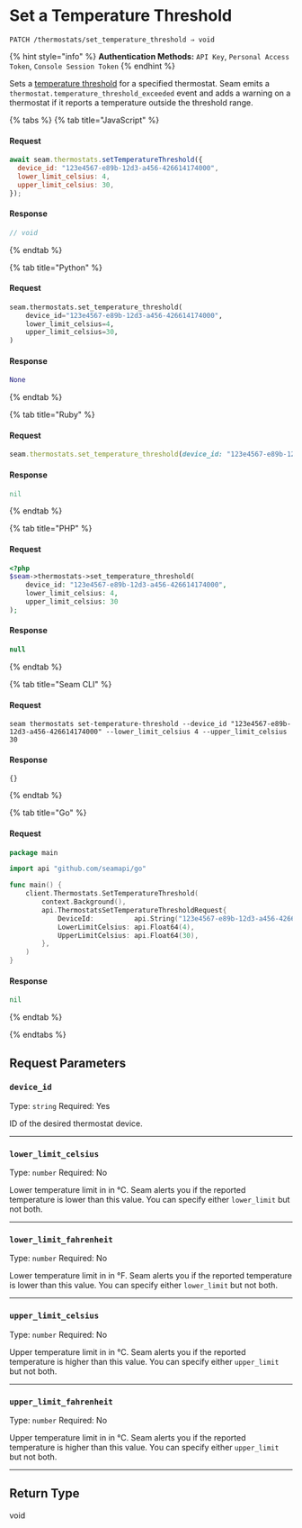 # Set a Temperature Threshold

```
PATCH /thermostats/set_temperature_threshold ⇒ void
```

{% hint style="info" %}
**Authentication Methods:** `API Key`, `Personal Access Token`, `Console Session Token`
{% endhint %}

Sets a [temperature threshold](../../capability-guides/thermostats/setting-and-monitoring-temperature-thresholds.md) for a specified thermostat. Seam emits a `thermostat.temperature_threshold_exceeded` event and adds a warning on a thermostat if it reports a temperature outside the threshold range.

{% tabs %}
{% tab title="JavaScript" %}
#### Request

```javascript
await seam.thermostats.setTemperatureThreshold({
  device_id: "123e4567-e89b-12d3-a456-426614174000",
  lower_limit_celsius: 4,
  upper_limit_celsius: 30,
});
```

#### Response

```javascript
// void
```
{% endtab %}

{% tab title="Python" %}
#### Request

```python
seam.thermostats.set_temperature_threshold(
    device_id="123e4567-e89b-12d3-a456-426614174000",
    lower_limit_celsius=4,
    upper_limit_celsius=30,
)
```

#### Response

```python
None
```
{% endtab %}

{% tab title="Ruby" %}
#### Request

```ruby
seam.thermostats.set_temperature_threshold(device_id: "123e4567-e89b-12d3-a456-426614174000", lower_limit_celsius: 4, upper_limit_celsius: 30)
```

#### Response

```ruby
nil
```
{% endtab %}

{% tab title="PHP" %}
#### Request

```php
<?php
$seam->thermostats->set_temperature_threshold(
    device_id: "123e4567-e89b-12d3-a456-426614174000",
    lower_limit_celsius: 4,
    upper_limit_celsius: 30
);
```

#### Response

```php
null
```
{% endtab %}

{% tab title="Seam CLI" %}
#### Request

```seam_cli
seam thermostats set-temperature-threshold --device_id "123e4567-e89b-12d3-a456-426614174000" --lower_limit_celsius 4 --upper_limit_celsius 30
```

#### Response

```seam_cli
{}
```
{% endtab %}

{% tab title="Go" %}
#### Request

```go
package main

import api "github.com/seamapi/go"

func main() {
	client.Thermostats.SetTemperatureThreshold(
		context.Background(),
		api.ThermostatsSetTemperatureThresholdRequest{
			DeviceId:          api.String("123e4567-e89b-12d3-a456-426614174000"),
			LowerLimitCelsius: api.Float64(4),
			UpperLimitCelsius: api.Float64(30),
		},
	)
}
```

#### Response

```go
nil
```
{% endtab %}

{% endtabs %}

## Request Parameters

### `device_id`

Type: `string`
Required: Yes

ID of the desired thermostat device.

***

### `lower_limit_celsius`

Type: `number`
Required: No

Lower temperature limit in in °C. Seam alerts you if the reported temperature is lower than this value. You can specify either `lower_limit` but not both.

***

### `lower_limit_fahrenheit`

Type: `number`
Required: No

Lower temperature limit in in °F. Seam alerts you if the reported temperature is lower than this value. You can specify either `lower_limit` but not both.

***

### `upper_limit_celsius`

Type: `number`
Required: No

Upper temperature limit in in °C. Seam alerts you if the reported temperature is higher than this value. You can specify either `upper_limit` but not both.

***

### `upper_limit_fahrenheit`

Type: `number`
Required: No

Upper temperature limit in in °C. Seam alerts you if the reported temperature is higher than this value. You can specify either `upper_limit` but not both.

***

## Return Type

void
